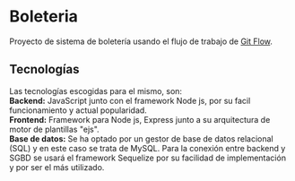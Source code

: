 # Boleteria
Proyecto de sistema de boletería usando el flujo de trabajo de [Git Flow][lenguajes].

[lenguajes]: https://drive.google.com/file/d/11Jhjz58o6og81mtrva-E2YmJuwCn5OhJ/view?usp=sharing
## Tecnologías ##
Las tecnologías escogidas para el mismo, son:<br />
**Backend:** JavaScript junto con el framework Node js, por su facil funcionamiento y actual popularidad.  
**Frontend:** Framework para Node js, Express junto a su arquitectura de motor de plantillas "ejs".<br />
**Base de datos:** Se ha optado por un gestor de base de datos relacional (SQL) y en este caso se trata de MySQL. Para la conexión entre backend y SGBD se usará el framework Sequelize por su facilidad de implementación y por ser el más utilizado.

